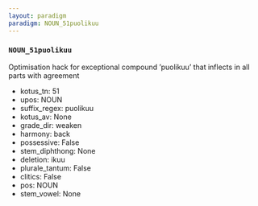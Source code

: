 ```yaml
---
layout: paradigm
paradigm: NOUN_51puolikuu
---
```

### ` NOUN_51puolikuu `

Optimisation hack for exceptional compound ’puolikuu’ that inflects in all parts with agreement
* kotus_tn: 51
* upos: NOUN
* suffix_regex: puolikuu
* kotus_av: None
* grade_dir: weaken
* harmony: back
* possessive: False
* stem_diphthong: None
* deletion: ikuu
* plurale_tantum: False
* clitics: False
* pos: NOUN
* stem_vowel: None
